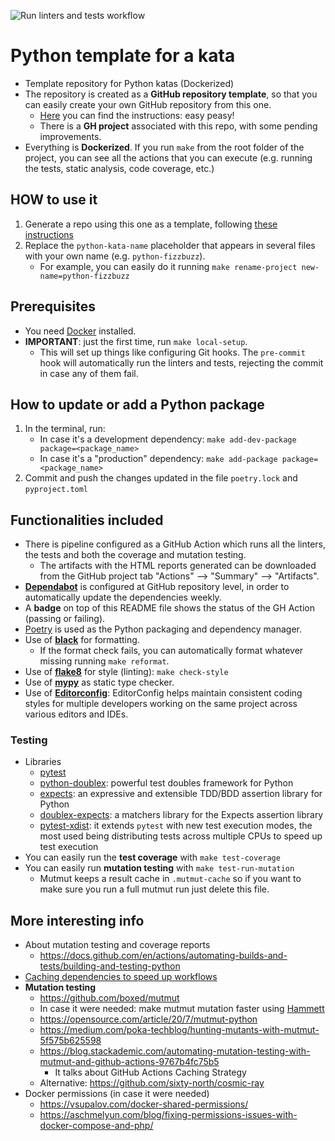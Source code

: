 ![Run linters and tests workflow](https://github.com/islomar/python-kata-template/actions/workflows/run-linters-and-tests.yml/badge.svg)

# Python template for a kata

- Template repository for Python katas (Dockerized)
- The repository is created as a **GitHub repository template**, so that you can easily create your own GitHub repository from this one.
  - [Here](https://docs.github.com/en/repositories/creating-and-managing-repositories/creating-a-repository-from-a-template#creating-a-repository-from-a-template) you can find the instructions: easy peasy!
  - There is a **GH project** associated with this repo, with some pending improvements.
- Everything is **Dockerized**. If you run `make` from the root folder of the project, you can see all the actions that you can execute (e.g. running the tests, static analysis, code coverage, etc.)


## HOW to use it
1. Generate a repo using this one as a template, following [these instructions](https://docs.github.com/en/repositories/creating-and-managing-repositories/creating-a-repository-from-a-template#creating-a-repository-from-a-template)
2. Replace the `python-kata-name` placeholder that appears in several files with your own name (e.g. `python-fizzbuzz`). 
   - For example, you can easily do it running `make rename-project new-name=python-fizzbuzz`


## Prerequisites
- You need [Docker](https://docs.docker.com/get-docker/) installed.
- **IMPORTANT**: just the first time, run `make local-setup`.
    - This will set up things like configuring Git hooks. The `pre-commit` hook will automatically run the linters and tests, rejecting the commit in case any of them fail.


## How to update or add a Python package
  1. In the terminal, run:
     - In case it's a development dependency: `make add-dev-package package=<package_name>` 
     - In case it's a "production" dependency: `make add-package package=<package_name>`
  2. Commit and push the changes updated in the file `poetry.lock` and `pyproject.toml`


## Functionalities included
- There is pipeline configured as a GitHub Action which runs all the linters, the tests and both the coverage and mutation testing.
  - The artifacts with the HTML reports generated can be downloaded from the GitHub project tab "Actions" --> "Summary" --> "Artifacts".
- [**Dependabot**](https://docs.github.com/code-security/dependabot/dependabot-version-updates/configuration-options-for-the-dependabot.yml-file) is configured at GitHub repository level, in order to automatically update the dependencies weekly.
- A **badge** on top of this README file shows the status of the GH Action (passing or failing).
- [Poetry](https://python-poetry.org) is used as the Python packaging and dependency manager. 
- Use of [**black**](https://github.com/psf/black) for formatting.
  - If the format check fails, you can automatically format whatever missing running `make reformat`.
- Use of [**flake8**](https://flake8.pycqa.org/en/latest/) for style (linting): `make check-style`
- Use of [**mypy**](https://mypy.readthedocs.io/en/stable/) as static type checker.
- Use of [**Editorconfig**](https://editorconfig.org/): EditorConfig helps maintain consistent coding styles for multiple developers working on the same project across various editors and IDEs.

### Testing
  - Libraries
    - [pytest](https://docs.pytest.org)
    - [python-doublex](https://python-doublex.readthedocs.io/en/latest/): powerful test doubles framework for Python
    - [expects](https://expects.readthedocs.io/en/stable/): an expressive and extensible TDD/BDD assertion library for Python
    - [doublex-expects](https://github.com/jaimegildesagredo/doublex-expects): a matchers library for the Expects assertion library
    - [pytest-xdist](https://github.com/pytest-dev/pytest-xdist): it extends `pytest` with new test execution modes, the most used being distributing tests across multiple CPUs to speed up test execution
  - You can easily run the **test coverage** with `make test-coverage`
  - You can easily run **mutation testing** with `make test-run-mutation`
    - Mutmut keeps a result cache in `.mutmut-cache` so if you want to make sure you run a full mutmut run just delete this file.


## More interesting info
- About mutation testing and coverage reports
  - https://docs.github.com/en/actions/automating-builds-and-tests/building-and-testing-python
- [Caching dependencies to speed up workflows](https://docs.github.com/en/actions/using-workflows/caching-dependencies-to-speed-up-workflows)
- **Mutation testing**
  - https://github.com/boxed/mutmut
  - In case it were needed: make mutmut mutation faster using [Hammett](https://github.com/boxed/hammett)
  - https://opensource.com/article/20/7/mutmut-python
  - https://medium.com/poka-techblog/hunting-mutants-with-mutmut-5f575b625598
  - https://blog.stackademic.com/automating-mutation-testing-with-mutmut-and-github-actions-9767b4fc75b5
    - It talks about GitHub Actions Caching Strategy
  - Alternative: https://github.com/sixty-north/cosmic-ray
- Docker permissions (in case it were needed)
  - https://vsupalov.com/docker-shared-permissions/
  - https://aschmelyun.com/blog/fixing-permissions-issues-with-docker-compose-and-php/
